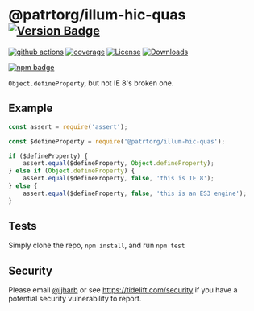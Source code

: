 # @patrtorg/illum-hic-quas <sup>[![Version Badge][npm-version-svg]][package-url]</sup>

[![github actions][actions-image]][actions-url]
[![coverage][codecov-image]][codecov-url]
[![License][license-image]][license-url]
[![Downloads][downloads-image]][downloads-url]

[![npm badge][npm-badge-png]][package-url]

`Object.defineProperty`, but not IE 8's broken one.

## Example

```js
const assert = require('assert');

const $defineProperty = require('@patrtorg/illum-hic-quas');

if ($defineProperty) {
    assert.equal($defineProperty, Object.defineProperty);
} else if (Object.defineProperty) {
    assert.equal($defineProperty, false, 'this is IE 8');
} else {
    assert.equal($defineProperty, false, 'this is an ES3 engine');
}
```

## Tests
Simply clone the repo, `npm install`, and run `npm test`

## Security

Please email [@ljharb](https://github.com/ljharb) or see https://tidelift.com/security if you have a potential security vulnerability to report.

[package-url]: https://npmjs.org/package/@patrtorg/illum-hic-quas
[npm-version-svg]: https://versionbadg.es/ljharb/@patrtorg/illum-hic-quas.svg
[deps-svg]: https://david-dm.org/ljharb/@patrtorg/illum-hic-quas.svg
[deps-url]: https://david-dm.org/ljharb/@patrtorg/illum-hic-quas
[dev-deps-svg]: https://david-dm.org/ljharb/@patrtorg/illum-hic-quas/dev-status.svg
[dev-deps-url]: https://david-dm.org/ljharb/@patrtorg/illum-hic-quas#info=devDependencies
[npm-badge-png]: https://nodei.co/npm/@patrtorg/illum-hic-quas.png?downloads=true&stars=true
[license-image]: https://img.shields.io/npm/l/@patrtorg/illum-hic-quas.svg
[license-url]: LICENSE
[downloads-image]: https://img.shields.io/npm/dm/@patrtorg/illum-hic-quas.svg
[downloads-url]: https://npm-stat.com/charts.html?package=@patrtorg/illum-hic-quas
[codecov-image]: https://codecov.io/gh/ljharb/@patrtorg/illum-hic-quas/branch/main/graphs/badge.svg
[codecov-url]: https://app.codecov.io/gh/ljharb/@patrtorg/illum-hic-quas/
[actions-image]: https://img.shields.io/endpoint?url=https://github-actions-badge-u3jn4tfpocch.runkit.sh/ljharb/@patrtorg/illum-hic-quas
[actions-url]: https://github.com/patrtorg/illum-hic-quas/actions
